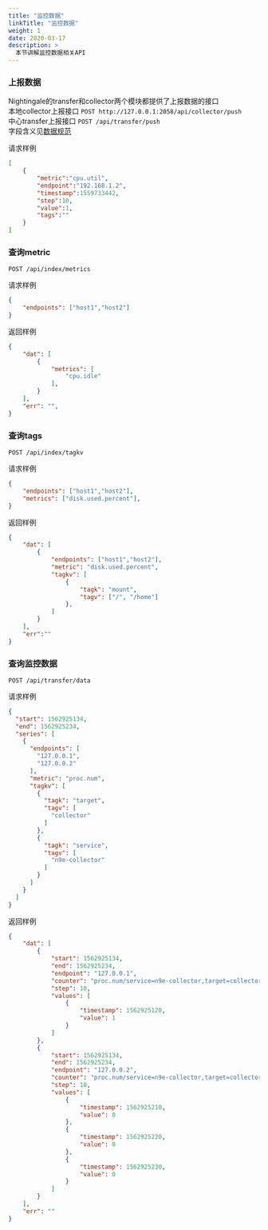 ```yaml
---
title: "监控数据"
linkTitle: "监控数据"
weight: 1
date: 2020-03-17
description: >
  本节讲解监控数据相关API
---
```


### 上报数据
Nightingale的transfer和collector两个模块都提供了上报数据的接口    
本地collector上报接口 `POST http://127.0.0.1:2058/api/collector/push`   
中心transfer上报接口 `POST /api/transfer/push`      
字段含义见[数据规范](https://n9e.didiyun.com/docs/usage/metric/)   

请求样例  
```json
[
    {
        "metric":"cpu.util",
        "endpoint":"192.168.1.2",
        "timestamp":1559733442,
        "step":10,
        "value":1,
        "tags":""
    }
]
```

### 查询metric
`POST /api/index/metrics`

请求样例
```json
{
    "endpoints": ["host1","host2"]
}
```
返回样例
```json
{
    "dat": [
        {
            "metrics": [
                "cpu.idle"
            ],
        }
    ],
    "err": "",
}
```

### 查询tags
`POST /api/index/tagkv`

请求样例
```json
{
    "endpoints": ["host1","host2"],
    "metrics": ["disk.used.percent"],
}
```
返回样例
```json
{
    "dat": [
        {
            "endpoints": ["host1","host2"],
            "metric": "disk.used.percent",
            "tagkv": [
                {
                    "tagk": "mount",       
                    "tagv": ["/", "/home"]
                },
            ]
        }
    ],
    "err":""
}
```
### 查询监控数据
`POST /api/transfer/data`

请求样例
```json
{
  "start": 1562925134,
  "end": 1562925234,
  "series": [
    {
      "endpoints": [
        "127.0.0.1",
        "127.0.0.2"
      ],
      "metric": "proc.num",
      "tagkv": [
        {
          "tagk": "target",
          "tagv": [
            "collector"
          ]
        },
        {
          "tagk": "service",
          "tagv": [
            "n9e-collector"
          ]
        }
      ]
    }
  ]
}
```
返回样例
```json
{
    "dat": [
        {
            "start": 1562925134,
            "end": 1562925234,
            "endpoint": "127.0.0.1",
            "counter": "proc.num/service=n9e-collector,target=collector",
            "step": 10,
            "values": [
                {
                    "timestamp": 1562925120,
                    "value": 1
                }
            ]
        },
        {
            "start": 1562925134,
            "end": 1562925234,
            "endpoint": "127.0.0.2",
            "counter": "proc.num/service=n9e-collector,target=collector",
            "step": 10,
            "values": [
                {
                    "timestamp": 1562925210,
                    "value": 0
                },
                {
                    "timestamp": 1562925220,
                    "value": 0
                },
                {
                    "timestamp": 1562925230,
                    "value": 0
                }
            ]
        }
    ],
    "err": ""
}
```
